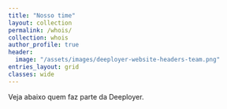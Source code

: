 ```yaml
---
title: "Nosso time"
layout: collection
permalink: /whois/
collection: whois
author_profile: true
header:
  image: "/assets/images/deeployer-website-headers-team.png"
entries_layout: grid
classes: wide
---
```


Veja abaixo quem faz parte da Deeployer.
